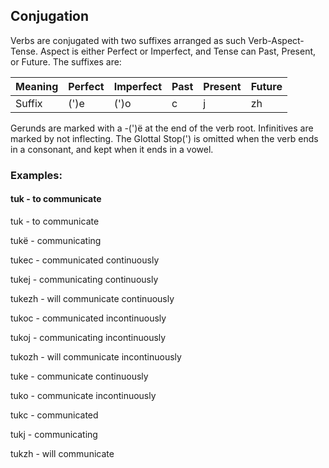 ## Conjugation

Verbs are conjugated with two suffixes arranged as such Verb-Aspect-Tense. Aspect is either Perfect or Imperfect, and Tense can Past, Present, or Future. The suffixes are:

Meaning|Perfect|Imperfect|Past|Present|Future
-------|-------|---------|----|-------|------
Suffix|(')e|(')o|c|j|zh

Gerunds are marked with a -(')ë at the end of the verb root.
Infinitives are marked by not inflecting.
The Glottal Stop(') is omitted when the verb ends in a consonant, and kept when it ends in a vowel.

### Examples:
#### tuk - to communicate
tuk - to communicate

tukë - communicating

tukec - communicated continuously

tukej - communicating continuously

tukezh - will communicate continuously

tukoc - communicated incontinuously

tukoj - communicating incontinuously

tukozh - will communicate incontinuously

tuke - communicate continuously

tuko - communicate incontinuously

tukc - communicated

tukj - communicating

tukzh - will communicate

